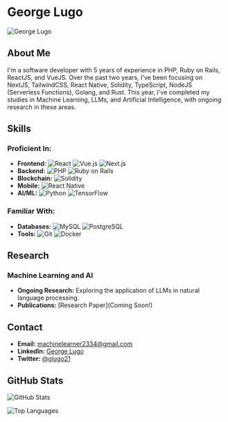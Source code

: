 # George Lugo

![George Lugo](https://raw.githubusercontent.com/lggg123/lggg123.github.io/main/22415259.jpeg)

## About Me

I'm a software developer with 5 years of experience in PHP, Ruby on Rails, ReactJS, and VueJS. Over the past two years, I've been focusing on NextJS, TailwindCSS, React Native, Solidity, TypeScript, NodeJS (Serverless Functions), Golang, and Rust. This year, I've completed my studies in Machine Learning, LLMs, and Artificial Intelligence, with ongoing research in these areas.

## Skills

### Proficient In:
- **Frontend:** ![React](https://img.shields.io/badge/react-%2320232a.svg?style=for-the-badge&logo=react&logoColor=%2361DAFB) ![Vue.js](https://img.shields.io/badge/vuejs-%2335495e.svg?style=for-the-badge&logo=vue.js&logoColor=%234FC08D) ![Next.js](https://img.shields.io/badge/Next.js-000000?style=for-the-badge&logo=next.js&logoColor=white)
- **Backend:** ![PHP](https://img.shields.io/badge/php-%23777BB4.svg?style=for-the-badge&logo=php&logoColor=white) ![Ruby on Rails](https://img.shields.io/badge/rails-%23CC0000.svg?style=for-the-badge&logo=ruby-on-rails&logoColor=white)
- **Blockchain:** ![Solidity](https://img.shields.io/badge/solidity-%23363636.svg?style=for-the-badge&logo=solidity&logoColor=white)
- **Mobile:** ![React Native](https://img.shields.io/badge/react_native-%2320232a.svg?style=for-the-badge&logo=react&logoColor=%2361DAFB)
- **AI/ML:** ![Python](https://img.shields.io/badge/python-3670A0?style=for-the-badge&logo=python&logoColor=ffdd54) ![TensorFlow](https://img.shields.io/badge/TensorFlow-%23FF6F00.svg?style=for-the-badge&logo=TensorFlow&logoColor=white)

### Familiar With:
- **Databases:** ![MySQL](https://img.shields.io/badge/mysql-%2300f.svg?style=for-the-badge&logo=mysql&logoColor=white) ![PostgreSQL](https://img.shields.io/badge/postgresql-%23316192.svg?style=for-the-badge&logo=postgresql&logoColor=white)
- **Tools:** ![Git](https://img.shields.io/badge/git-%23F05033.svg?style=for-the-badge&logo=git&logoColor=white) ![Docker](https://img.shields.io/badge/docker-%230db7ed.svg?style=for-the-badge&logo=docker&logoColor=white)

## Research

### Machine Learning and AI
- **Ongoing Research:** Exploring the application of LLMs in natural language processing.
- **Publications:** [Research Paper](Coming Soon!)

## Contact

- **Email:** machinelearner2334@gmail.com
- **LinkedIn:** [George Lugo](https://linkedin.com/in/machinelearner2334)
- **Twitter:** [@glugo21](https://twitter.com/glugo21)

## GitHub Stats

![GitHub Stats](https://github-readme-stats.vercel.app/api?username=lggg123&show_icons=true&theme=dark)

![Top Languages](https://github-readme-stats.vercel.app/api/top-langs/?username=lggg123&layout=compact&theme=dark)
